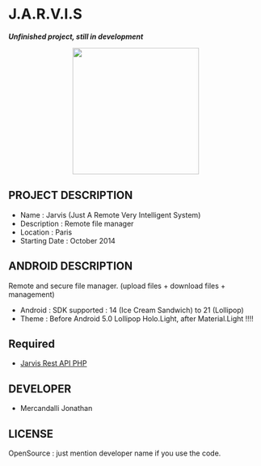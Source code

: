 J.A.R.V.I.S
=====================

**_Unfinished project, still in development_**

<p align="center">
<img src="https://raw.github.com/Mercandj/Jarvis-Android/master/screenshot/1.png" width="250" />
</p>

## PROJECT DESCRIPTION

* Name : Jarvis (Just A Remote Very Intelligent System)
* Description : Remote file manager
* Location : Paris
* Starting Date : October 2014


## ANDROID DESCRIPTION

Remote and secure file manager. (upload files + download files + management)

* Android : SDK supported : 14 (Ice Cream Sandwich) to 21 (Lollipop)
* Theme : Before Android 5.0 Lollipop Holo.Light, after Material.Light !!!!


## Required

* [Jarvis Rest API PHP](https://github.com/Mercandj/Jarvis-API)


## DEVELOPER

* Mercandalli Jonathan


## LICENSE

OpenSource : just mention developer name if you use the code.
